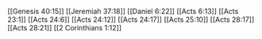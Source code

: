 [[Genesis 40:15]]
[[Jeremiah 37:18]]
[[Daniel 6:22]]
[[Acts 6:13]]
[[Acts 23:1]]
[[Acts 24:6]]
[[Acts 24:12]]
[[Acts 24:17]]
[[Acts 25:10]]
[[Acts 28:17]]
[[Acts 28:21]]
[[2 Corinthians 1:12]]
